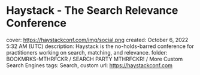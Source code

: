 # Haystack - The Search Relevance Conference

cover: https://haystackconf.com/img/social.png
created: October 6, 2022 5:32 AM (UTC)
description: Haystack is the no-holds-barred conference for practitioners working on search, matching, and relevance.
folder: BOOKMRKS-MTHRFCKR / SEARCH PARTY MTHRFCKR! / More Custom Search Engines
tags: Search, custom
url: https://haystackconf.com